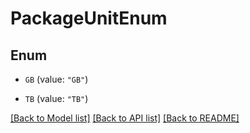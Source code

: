 # PackageUnitEnum

## Enum


* `GB` (value: `"GB"`)

* `TB` (value: `"TB"`)


[[Back to Model list]](../README.md#documentation-for-models) [[Back to API list]](../README.md#documentation-for-api-endpoints) [[Back to README]](../README.md)


